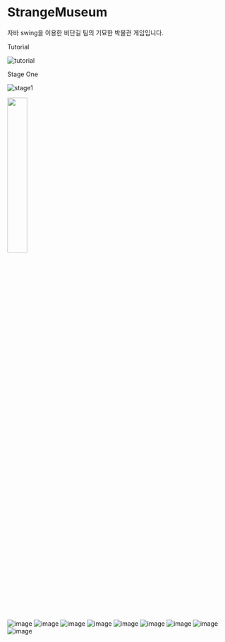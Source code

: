 # StrangeMuseum
자바 swing을 이용한 비단길 팀의 기묘한 박물관 게임입니다.

Tutorial

![tutorial](https://user-images.githubusercontent.com/101635183/206895978-827df9de-6996-408b-81d5-a17022842b77.gif)

Stage One

![stage1](https://user-images.githubusercontent.com/101635183/206912134-335d1e70-43d2-40f8-9271-ad9dc665c509.gif)

<img src="https://user-images.githubusercontent.com/101635183/206912322-ff91ea0e-992d-4a73-be17-94d37d9ad8fe.png" width="30%"></img>


![image](https://user-images.githubusercontent.com/101635183/206895437-cd1b202c-d4ba-40b0-b585-1f5126c07ddf.png)
![image](https://user-images.githubusercontent.com/101635183/206895447-b1ceeff3-4a4d-4ab7-95c6-64cac7d3c776.png)
![image](https://user-images.githubusercontent.com/101635183/206895449-93846254-8b1c-47c4-b174-e3392c525195.png)
![image](https://user-images.githubusercontent.com/101635183/206895453-3e1edd66-e4b4-49fd-9fb1-0606bee1959e.png)
![image](https://user-images.githubusercontent.com/101635183/206895455-56e38c28-3241-4b55-9140-2b298449834d.png)
![image](https://user-images.githubusercontent.com/101635183/206895459-bb1ad624-332f-425c-a861-f2ff0cab1010.png)
![image](https://user-images.githubusercontent.com/101635183/206895461-78dd8362-79fb-4218-9681-5ca6e0e17b77.png)
![image](https://user-images.githubusercontent.com/101635183/206895471-40f4077a-77a0-4828-bf18-414bb153683f.png)
![image](https://user-images.githubusercontent.com/101635183/206895475-c3cf4451-4e28-46c3-bd75-ddaaaebaec0d.png)
